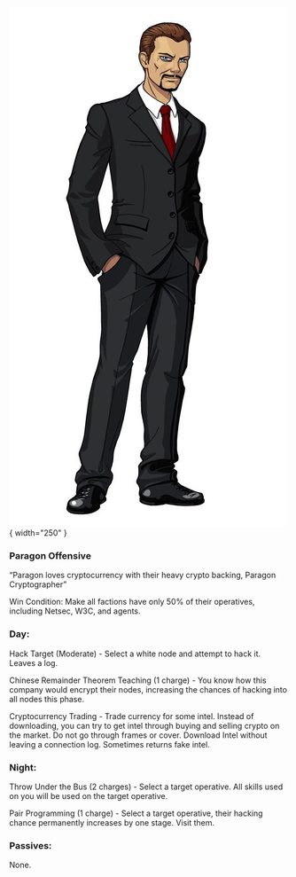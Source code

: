 ![paragoncryptographer.png](Images/paragoncryptographer.png){ width="250" }

### **Paragon Offensive**

“Paragon loves cryptocurrency with their heavy crypto backing, Paragon Cryptographer”

Win Condition: Make all factions have only 50% of their operatives, including Netsec, W3C, and agents. 

### **Day:**

Hack Target (Moderate) - Select a white node and attempt to hack it. Leaves a log.

Chinese Remainder Theorem Teaching (1 charge) - You know how this company would encrypt their nodes, increasing the chances of hacking into all nodes this phase.

Cryptocurrency Trading - Trade currency for some intel. Instead of downloading, you can try to get intel through buying and selling crypto on the market. Do not go through frames or cover. Download Intel without leaving a connection log. Sometimes returns fake intel.

### **Night:**

Throw Under the Bus (2 charges) - Select a target operative. All skills used on you will be used on the target operative.

Pair Programming (1 charge) - Select a target operative, their hacking chance permanently increases by one stage. Visit them.

### **Passives:**

None.